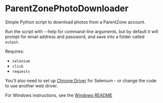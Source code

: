 # ParentZonePhotoDownloader
Simple Python script to download photos from a ParentZone account.

Run the script with --help for command-line arguments, but by default it will prompt for
email address and password, and save into a folder called `output`.

Requires:
 - `selenium`
 - `click`
 - `requests`

You'll also need to set up [Chrome Driver](https://chromedriver.chromium.org/) for Selenium - or change the code to use another web driver.

For Windows instructions, see the [Windows README](README_for_Windows.md)
